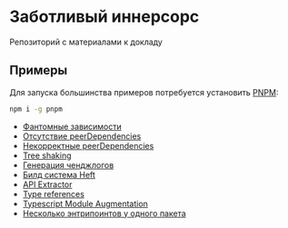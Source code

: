 # Заботливый иннерсорс

Репозиторий с материалами к докладу

## Примеры

Для запуска большинства примеров потребуется установить [PNPM](https://pnpm.io):

```bash
npm i -g pnpm
```

- [Фантомные зависимости](./examples/phantom-dependencies/README.md)
- [Отсутствие peerDependencies](./examples/non-peer-deps/README.md)
- [Некорректные peerDependencies](./examples/incorrect-peer-deps/README.md)
- [Tree shaking](./examples/tree-shaking/README.md)
- [Генерация ченджлогов](./examples/changelogs/README.md)
- [Билд система Heft](./examples/heft/README.md)
- [API Extractor](./examples/api-extractor/README.md)
- [Type references](./examples/type-references/README.md)
- [Typescript Module Augmentation](./examples/sc-theme-override/README.md)
- [Несколько энтрипоинтов у одного пакета](./examples/multiple-entrypoints/README.md)
